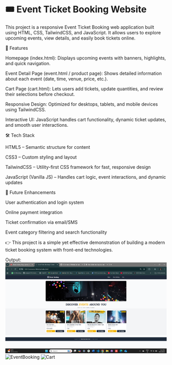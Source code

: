 # 🎟️ Event Ticket Booking Website

This project is a responsive Event Ticket Booking web application built using HTML, CSS, TailwindCSS, and JavaScript. It allows users to explore upcoming events, view details, and easily book tickets online.

📌 Features

Homepage (index.html): Displays upcoming events with banners, highlights, and quick navigation.

Event Detail Page (event.html / product page): Shows detailed information about each event (date, time, venue, price, etc.).

Cart Page (cart.html): Lets users add tickets, update quantities, and review their selections before checkout.

Responsive Design: Optimized for desktops, tablets, and mobile devices using TailwindCSS.

Interactive UI: JavaScript handles cart functionality, dynamic ticket updates, and smooth user interactions.

🛠️ Tech Stack

HTML5 – Semantic structure for content

CSS3 – Custom styling and layout

TailwindCSS – Utility-first CSS framework for fast, responsive design

JavaScript (Vanilla JS) – Handles cart logic, event interactions, and dynamic updates

🚀 Future Enhancements

User authentication and login system

Online payment integration

Ticket confirmation via email/SMS

Event category filtering and search functionality

👉 This project is a simple yet effective demonstration of building a modern ticket booking system with front-end technologies.

Output:
![HomePage](https://github.com/jinaljain0705/E-Commerce-Website/blob/main/Output/homePage.png)
![EventBooking]()
![Cart]()
